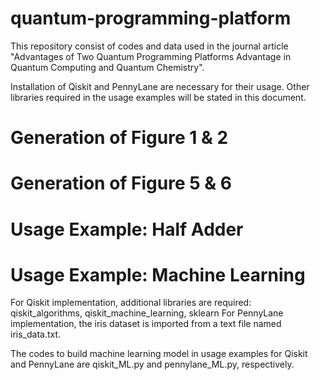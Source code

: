 # quantum-programming-platform
This repository consist of codes and data used in the journal article "Advantages of Two Quantum Programming Platforms Advantage in Quantum Computing and Quantum Chemistry".

Installation of Qiskit and PennyLane are necessary for their usage.
Other libraries required in the usage examples will be stated in this document.

# Generation of Figure 1 & 2

# Generation of Figure 5 & 6

# Usage Example: Half Adder

# Usage Example: Machine Learning
For Qiskit implementation, additional libraries are required: qiskit_algorithms, qiskit_machine_learning, sklearn
For PennyLane implementation, the iris dataset is imported from a text file named iris_data.txt.

The codes to build machine learning model in usage examples for Qiskit and PennyLane are qiskit_ML.py and pennylane_ML.py, respectively.
